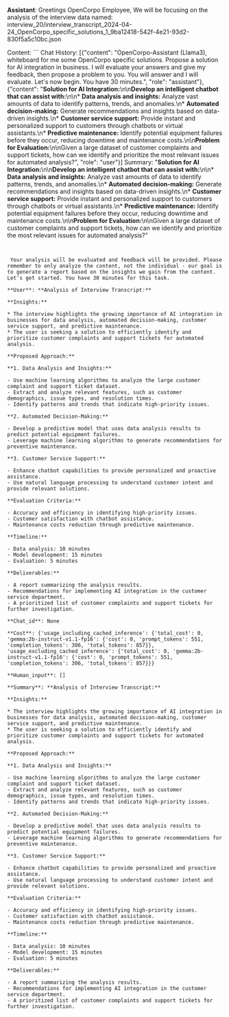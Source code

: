 **Assistant**: Greetings OpenCorpo Employee, We will be focusing on the analysis of the interview data named: interview_20/interview_transcript_2024-04-24_OpenCorpo_specific_solutions_1_9ba12418-542f-4e21-93d2-830f5a5c10bc.json 


 Content: ```
 Chat History: [{"content": "OpenCorpo-Assistant (Llama3), whiteboard for me some OpenCorpo specific solutions. Propose a solution for AI integration in business. I will evaluate your answers and give my feedback, then propose a problem to you. You will answer and I will evaluate. Let's now begin. You have 30 minutes.", "role": "assistant"}, {"content": "**Solution for AI Integration:**\n\n**Develop an intelligent chatbot that can assist with:**\n\n* **Data analysis and insights:** Analyze vast amounts of data to identify patterns, trends, and anomalies.\n* **Automated decision-making:** Generate recommendations and insights based on data-driven insights.\n* **Customer service support:** Provide instant and personalized support to customers through chatbots or virtual assistants.\n* **Predictive maintenance:** Identify potential equipment failures before they occur, reducing downtime and maintenance costs.\n\n**Problem for Evaluation:**\n\nGiven a large dataset of customer complaints and support tickets, how can we identify and prioritize the most relevant issues for automated analysis?", "role": "user"}] 
 Summary: "**Solution for AI Integration:**\n\n**Develop an intelligent chatbot that can assist with:**\n\n* **Data analysis and insights:** Analyze vast amounts of data to identify patterns, trends, and anomalies.\n* **Automated decision-making:** Generate recommendations and insights based on data-driven insights.\n* **Customer service support:** Provide instant and personalized support to customers through chatbots or virtual assistants.\n* **Predictive maintenance:** Identify potential equipment failures before they occur, reducing downtime and maintenance costs.\n\n**Problem for Evaluation:**\n\nGiven a large dataset of customer complaints and support tickets, how can we identify and prioritize the most relevant issues for automated analysis?" 
``` 


 Your analysis will be evaluated and feedback will be provided. Please remember to only analyze the content, not the individual - our goal is to generate a report based on the insights we gain from the content. Let's get started. You have 30 minutes for this task.

**User**: **Analysis of Interview Transcript:**

**Insights:**

* The interview highlights the growing importance of AI integration in businesses for data analysis, automated decision-making, customer service support, and predictive maintenance.
* The user is seeking a solution to efficiently identify and prioritize customer complaints and support tickets for automated analysis.

**Proposed Approach:**

**1. Data Analysis and Insights:**

- Use machine learning algorithms to analyze the large customer complaint and support ticket dataset.
- Extract and analyze relevant features, such as customer demographics, issue types, and resolution times.
- Identify patterns and trends that indicate high-priority issues.

**2. Automated Decision-Making:**

- Develop a predictive model that uses data analysis results to predict potential equipment failures.
- Leverage machine learning algorithms to generate recommendations for preventive maintenance.

**3. Customer Service Support:**

- Enhance chatbot capabilities to provide personalized and proactive assistance.
- Use natural language processing to understand customer intent and provide relevant solutions.

**Evaluation Criteria:**

- Accuracy and efficiency in identifying high-priority issues.
- Customer satisfaction with chatbot assistance.
- Maintenance costs reduction through predictive maintenance.

**Timeline:**

- Data analysis: 10 minutes
- Model development: 15 minutes
- Evaluation: 5 minutes

**Deliverables:**

- A report summarizing the analysis results.
- Recommendations for implementing AI integration in the customer service department.
- A prioritized list of customer complaints and support tickets for further investigation.

**Chat_id**: None

**Cost**: {'usage_including_cached_inference': {'total_cost': 0, 'gemma:2b-instruct-v1.1-fp16': {'cost': 0, 'prompt_tokens': 551, 'completion_tokens': 306, 'total_tokens': 857}}, 'usage_excluding_cached_inference': {'total_cost': 0, 'gemma:2b-instruct-v1.1-fp16': {'cost': 0, 'prompt_tokens': 551, 'completion_tokens': 306, 'total_tokens': 857}}}

**Human_input**: []

**Summary**: **Analysis of Interview Transcript:**

**Insights:**

* The interview highlights the growing importance of AI integration in businesses for data analysis, automated decision-making, customer service support, and predictive maintenance.
* The user is seeking a solution to efficiently identify and prioritize customer complaints and support tickets for automated analysis.

**Proposed Approach:**

**1. Data Analysis and Insights:**

- Use machine learning algorithms to analyze the large customer complaint and support ticket dataset.
- Extract and analyze relevant features, such as customer demographics, issue types, and resolution times.
- Identify patterns and trends that indicate high-priority issues.

**2. Automated Decision-Making:**

- Develop a predictive model that uses data analysis results to predict potential equipment failures.
- Leverage machine learning algorithms to generate recommendations for preventive maintenance.

**3. Customer Service Support:**

- Enhance chatbot capabilities to provide personalized and proactive assistance.
- Use natural language processing to understand customer intent and provide relevant solutions.

**Evaluation Criteria:**

- Accuracy and efficiency in identifying high-priority issues.
- Customer satisfaction with chatbot assistance.
- Maintenance costs reduction through predictive maintenance.

**Timeline:**

- Data analysis: 10 minutes
- Model development: 15 minutes
- Evaluation: 5 minutes

**Deliverables:**

- A report summarizing the analysis results.
- Recommendations for implementing AI integration in the customer service department.
- A prioritized list of customer complaints and support tickets for further investigation.

